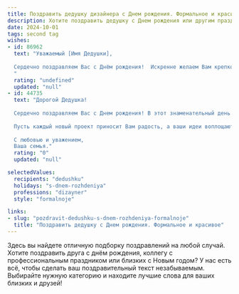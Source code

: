 ```yaml
---
title: Поздравить дедушку дизайнера c Днем рождения. Формальное и красивое
description: Хотите поздравить дедушку c Днем рождения или другим праздником? Наш ИИ создаст незабываемое поздравление, а вы обязательно выделитесь среди других.  
date: 2024-10-01
tags: second tag
wishes:
- id: 86962
  text: "Уважаемый [Имя Дедушки],
  
  Сердечно поздравляем Вас с Днём рождения!  Искренне желаем Вам крепкого здоровья, бодрости духа, вдохновения в Вашем творческом деле дизайнера и  многих счастливых лет жизни, наполненных радостью и семейным теплом. Пусть каждый день дарит Вам новые успехи и приятные моменты!
  "
  rating: "undefined"
  updated: "null"
- id: 44735
  text: "Дорогой Дедушка!
  
  Сердечно поздравляем Вас с Днем рождения! В этот знаменательный день хочется от всей души пожелать здоровья, счастья и вдохновения. Ваша творческая энергия и дизайнерская мудрость освещают жизни многих людей, и мы гордимся тем, что у нас есть такой удивительный и талантливый Дедушка.
  
  Пусть каждый новый проект приносит Вам радость, а ваши идеи воплощаются в жизнь с легкостью и удовольствием. Желаем Вам неугасимого энтузиазма, гармонии в душе и много радостных моментов в кругу семьи.
  
  С любовью и уважением,
  Ваша семья."
  rating: "0"
  updated: "null"

selectedValues:
  recipients: "dedushku"
  holidays: "s-dnem-rozhdeniya"
  professions: "dizayner"
  style: "formalnoje"

links:
- slug: "pozdravit-dedushku-s-dnem-rozhdeniya-formalnoje"
  title: "Поздравить дедушку c Днем рождения. Формальное и красивое"
---
```


Здесь вы найдете отличную подборку поздравлений на любой случай. 
Хотите поздравить друга с днём рождения, коллегу с профессиональным праздником или близких с Новым годом? У нас есть всё, чтобы сделать ваш поздравительный текст незабываемым. Выбирайте нужную категорию и находите лучшие слова для ваших близких и друзей!
